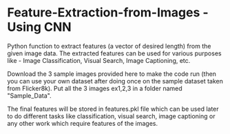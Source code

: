 # Feature-Extraction-from-Images - Using CNN
Python function to extract features (a vector of desired length) from the given image data. The extracted features can be used for various purposes like - Image Classification, Visual Search, Image Captioning, etc. 

Download the 3 sample images provided here to make the code run (then you can use your own dataset after doing once on the sample dataset taken from Flicker8k). Put all the 3 images ex1,2,3 in a folder named "Sample_Data".

The final features will be stored in features.pkl file which can be used later to do different tasks like classification, visual search, image captioning or any other work which require features of the images. 
